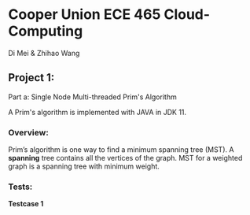 # Cooper Union ECE 465 Cloud-Computing

Di Mei & Zhihao Wang

## Project 1: 
Part a: Single Node Multi-threaded Prim's Algorithm

A Prim's algorithm is implemented with JAVA in JDK 11.

### Overview:
Prim’s algorithm is one way to find a minimum spanning tree (MST).
A **spanning** tree contains all the vertices of the graph. MST for a weighted graph is a spanning tree with minimum weight.

### Tests:
**Testcase 1**



